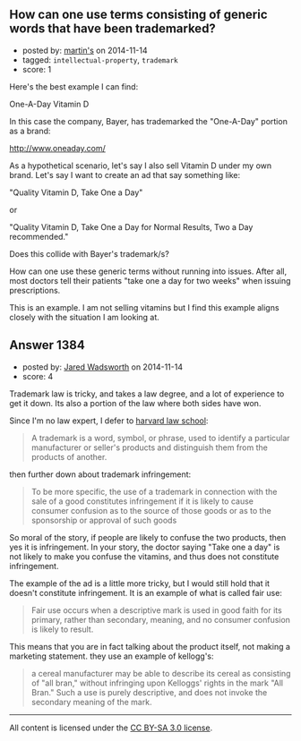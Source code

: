 ## How can one use terms consisting of generic words that have been trademarked?

- posted by: [martin's](https://stackexchange.com/users/280544/martin-s) on 2014-11-14
- tagged: `intellectual-property`, `trademark`
- score: 1

<p>Here's the best example I can find:</p>

<p>One-A-Day Vitamin D</p>

<p>In this case the company, Bayer, has trademarked the "One-A-Day" portion as a brand:</p>

<p><a href="http://www.oneaday.com/" rel="nofollow">http://www.oneaday.com/</a></p>

<p>As a hypothetical scenario, let's say I also sell Vitamin D under my own brand.  Let's say I want to create an ad that say something like:</p>

<p>"Quality Vitamin D, Take One a Day"</p>

<p>or</p>

<p>"Quality Vitamin D, Take One a Day for Normal Results, Two a Day recommended."</p>

<p>Does this collide with Bayer's trademark/s?</p>

<p>How can one use these generic terms without running into issues.  After all, most doctors tell their patients "take one a day for two weeks" when issuing prescriptions.</p>

<p>This is an example. I am not selling vitamins but I find this example aligns closely with the situation I am looking at.</p>



## Answer 1384

- posted by: [Jared Wadsworth](https://stackexchange.com/users/5056044/jared-wadsworth) on 2014-11-14
- score: 4

<p>Trademark law is tricky, and takes a law degree, and a lot of experience to get it down. Its also a portion of the law where both sides have won.</p>

<p>Since I'm no law expert, I defer to <a href="https://cyber.law.harvard.edu/metaschool/fisher/domain/tm.htm" rel="nofollow">harvard law school</a>:</p>

<blockquote>
  <p>A trademark is a word, symbol, or phrase, used to identify a particular manufacturer or seller's products and distinguish them from the products of another.</p>
</blockquote>

<p>then further down about trademark infringement:</p>

<blockquote>
  <p>To be more specific, the use of a trademark in connection with the sale of a good constitutes infringement if it is likely to cause consumer confusion as to the source of those goods or as to the sponsorship or approval of such goods</p>
</blockquote>

<p>So moral of the story, if people are likely to confuse the two products, then yes it is infringement. In your story, the doctor saying "Take one a day" is not likely to make you confuse the vitamins, and thus does not constitute infringement. </p>

<p>The example of the ad is a little more tricky, but I would still hold that it doesn't constitute infringement. It is an example of what is called fair use:</p>

<blockquote>
  <p>Fair use occurs when a descriptive mark is used in good faith for its primary, rather than secondary, meaning, and no consumer confusion is likely to result. </p>
</blockquote>

<p>This means that you are in fact talking about the product itself, not making a marketing statement. they use an example of kellogg's:</p>

<blockquote>
  <p>a cereal manufacturer may be able to describe its cereal as consisting of "all bran," without infringing upon Kelloggs' rights in the mark "All Bran." Such a use is purely descriptive, and does not invoke the secondary meaning of the mark.</p>
</blockquote>




---

All content is licensed under the [CC BY-SA 3.0 license](https://creativecommons.org/licenses/by-sa/3.0/).
